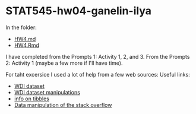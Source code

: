 # STAT545-hw04-ganelin-ilya


In the folder:
- [HW4.md](https://github.com/ilgan/STAT545-hw-ganelin-ilya/blob/master/HW4/HW4.md)
- [HW4.Rmd](https://github.com/ilgan/STAT545-hw-ganelin-ilya/blob/master/HW4/HW4.Rmd)

I have completed from the Prompts 1: Activity 1, 2, and 3. From the Prompts 2: Activity 1 (maybe a few more if I'll have time).

For taht excersice I used a lot of help from a few web sources:
Useful links:
- [WDI dataset](https://cran.r-project.org/web/packages/WDI/README.html)
- [WDI dataset manipulations](https://blogs.worldbank.org/opendata/accessing-world-bank-data-apis-python-r-ruby-stata)
- [info on tibbles](https://cran.r-project.org/web/packages/tibble/vignettes/tibble.html)
- [Data manipulation of the stack overflow](https://stackoverflow.com/questions/35839408/r-dplyr-drop-multiple-columns)